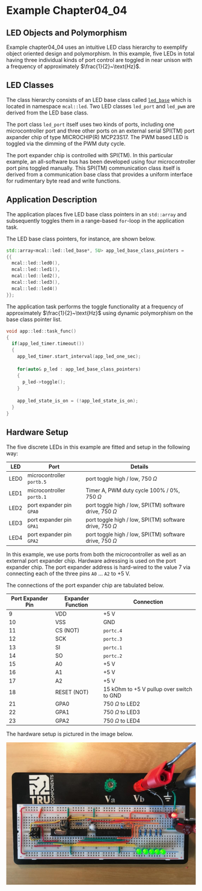 ﻿# Example Chapter04_04
## LED Objects and Polymorphism

Example chapter04_04 uses an intuitive LED class hierarchy
to exemplify object oriented design and polymorphism.
In this example, five LEDs in total having three individual kinds
of port control are toggled in near unison with a frequency
of approximately $\frac{1}{2}~\text{Hz}$.

## LED Classes

The class hierarchy consists of an LED base class called
[`led_base`](https://github.com/ckormanyos/real-time-cpp/blob/26cb8f63b555e7ee6c3afc96ce53646e070aeb67/examples/chapter04_04/src/mcal_led/mcal_led_base.h#L8)
which is located in namespace `mcal::led`.
Two LED classes `led_port` and `led_pwm` are derived from the
LED base class.

The port class `led_port` itself uses two kinds of ports,
including one microcontroller port and three other ports on an external
serial SPI(TM) port axpander chip of type MICROCHIP(R) MCP23S17.
The PWM based LED is toggled via the dimming of the PWM duty cycle.

The port expander chip is controlled with SPI(TM).
In this particular example, an all-software bus has been
developed using four microcontroller port pins toggled
manually. This SPI(TM) communication class itself
is derived from a communication base class that provides
a uniform interface for rudimentary byte read and write
functions.

## Application Description

The application places five LED base class pointers in an
`std::array` and subsequently toggles them in a range-based
`for`-loop in the application task.

The LED base class pointers, for instance, are shown below.

```cpp
std::array<mcal::led::led_base*, 5U> app_led_base_class_pointers =
{{
  mcal::led::led0(),
  mcal::led::led1(),
  mcal::led::led2(),
  mcal::led::led3(),
  mcal::led::led4()
}};
```

The application task performs the toggle functionality
at a frequency of approximately $\frac{1}{2}~\text{Hz}$ using
dynamic polymorphism on the base class pointer list.

```cpp
void app::led::task_func()
{
  if(app_led_timer.timeout())
  {
    app_led_timer.start_interval(app_led_one_sec);

    for(auto& p_led : app_led_base_class_pointers)
    {
      p_led->toggle();
    }

    app_led_state_is_on = (!app_led_state_is_on);
  }
}
```

## Hardware Setup

The five discrete LEDs in this example are fitted and setup
in the following way:

| LED        | Port                        | Details                                                      |
| ---------- | --------------------------- | -------------------------------------------------------      |
| LED0       | microcontroller `portb.5`   | port toggle high / low, $750~\Omega$                         |
| LED1       | microcontroller `portb.1`   | Timer A, PWM duty cycle $100\%~/~0\%$, $750~\Omega$          |
| LED2       | port expander pin `GPA0`    | port toggle high / low, SPI(TM) software drive, $750~\Omega$ |
| LED3       | port expander pin `GPA1`    | port toggle high / low, SPI(TM) software drive, $750~\Omega$ |
| LED4       | port expander pin `GPA2`    | port toggle high / low, SPI(TM) software drive, $750~\Omega$ |

In this example, we use ports from both the microcontroller as well
as an external port expander chip. Hardware adressing is used
on the port expander chip. The port expander address is
hard-wired to the value 7 via connecting each of the three
pins `A0` ... `A2` to $\plus{5}~\text{V}$.

The connections of the port expander chip are tabulated below.

| Port Expander Pin | Expander Function | Connection         |
| ------------- | ---------------- | ----------              |
|    9          | VDD              | $\plus{5}~\text{V}$     |
|    10         | VSS              | GND                     |
|    11         | CS (NOT)         | `portc.4`               |
|    12         | SCK              | `portc.3`               |
|    13         | SI               | `portc.1`               |
|    14         | SO               | `portc.2`               |
|    15         | A0               | $\plus{5}~\text{V}$     |
|    16         | A1               | $\plus{5}~\text{V}$     |
|    17         | A2               | $\plus{5}~\text{V}$     |
|    18         | RESET (NOT)      | 15 kOhm to $\plus{5}~\text{V}$ pullup over switch to GND |
|    21         | GPA0             | $750~\Omega$ to LED2    |
|    22         | GPA1             | $750~\Omega$ to LED3    |
|    23         | GPA2             | $750~\Omega$ to LED4    |

The hardware setup is pictured in the image below.

![](./images/board4.jpg)
